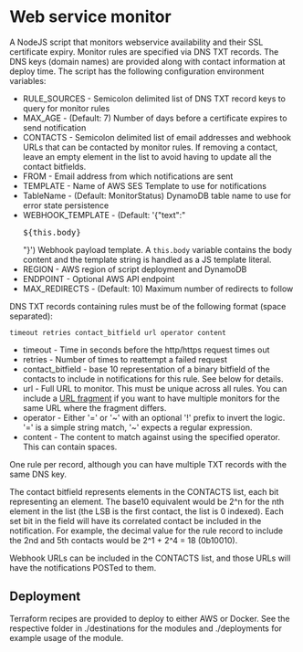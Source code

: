 # Web service monitor

A NodeJS script that monitors webservice availability and their SSL certificate expiry. Monitor rules are specified via
DNS TXT records. The DNS keys (domain names) are provided along with contact information at deploy time. The script has
the following configuration environment variables:

- RULE_SOURCES - Semicolon delimited list of DNS TXT record keys to query for monitor rules
- MAX_AGE - (Default: 7) Number of days before a certificate expires to send notification
- CONTACTS - Semicolon delimited list of email addresses and webhook URLs that can be contacted by monitor rules. If
  removing a contact, leave an empty element in the list to avoid having to update all the contact bitfields.
- FROM - Email address from which notifications are sent
- TEMPLATE - Name of AWS SES Template to use for notifications
- TableName - (Default: MonitorStatus) DynamoDB table name to use for error state persistence
- WEBHOOK_TEMPLATE - (Default: '{"text":"<pre>${this.body}</pre>"}') Webhook payload template. A `this.body` variable contains the body content and the template string is handled as a JS template literal.
- REGION - AWS region of script deployment and DynamoDB
- ENDPOINT - Optional AWS API endpoint
- MAX_REDIRECTS - (Default: 10) Maximum number of redirects to follow

DNS TXT records containing rules must be of the following format (space separated):

```
timeout retries contact_bitfield url operator content
```

- timeout - Time in seconds before the http/https request times out
- retries - Number of times to reattempt a failed request
- contact_bitfield - base 10 representation of a binary bitfield of the contacts to include in notifications for this
  rule. See below for details.
- url - Full URL to monitor. This must be unique across all rules. You can include
  a [URL fragment](https://en.wikipedia.org/wiki/URI_fragment) if you want to have multiple monitors for the same URL
  where the fragment differs.
- operator - Either '=' or '\~' with an optional '!' prefix to invert the logic. '=' is a simple string match, '\~'
  expects a regular expression.
- content - The content to match against using the specified operator. This can contain spaces.

One rule per record, although you can have multiple TXT records with the same DNS key.

The contact bitfield represents elements in the CONTACTS list, each bit representing an element. The base10 equivalent
would be 2^n for the nth element in the list (the LSB is the first contact, the list is 0 indexed). Each set bit in the
field will have its correlated contact be included in the notification. For example, the decimal value for the rule
record to include the 2nd and 5th contacts would be 2^1 + 2^4 = 18 (0b10010).

Webhook URLs can be included in the CONTACTS list, and those URLs will have the notifications POSTed to them.

## Deployment

Terraform recipes are provided to deploy to either AWS or Docker. See the respective folder in ./destinations for the
modules and ./deployments for example usage of the module.

